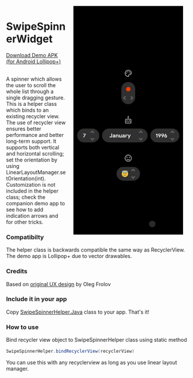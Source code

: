 <img src="/preview.gif" width="300" align="right" alt="SwipeSpinnerWidget demo" hspace="20">
<h1>SwipeSpinnerWidget</h1>
<a href="https://github.com/DarkionAvey/SwipeSpinnerWidget/blob/7cf7405b88329fed83e15261fb80f40dd4504e4d/app/release/app-release.apk?raw=true">Download Demo APK (for Android Lollipop+)</a><br/><br/>


<p>A spinner which allows the user to scroll the whole list through a single
 dragging gesture. This is a helper class which binds to an existing recycler
 view. The use of recycler view ensures better performance and
 better long-term support.
 It supports both vertical and horizontal scrolling;
 set the orientation by using LinearLayoutManager.setOrientation(int).
 Customization is not included in the helper class; check the companion demo app to see
how to add indication arrows and for other tricks.</p>
<h3>Compatibilty</h3>
The helper class is backwards compatible the same way as RecyclerView. The demo app is Lollipop+ due to vector drawables.
<h3>Credits</h3>
Based on <a href="https://www.uplabs.com/posts/stepper-xvi">original UX design</a> by Oleg Frolov
<h3>Include it in your app</h3>
<p>Copy <a href="https://raw.githubusercontent.com/DarkionAvey/SwipeSpinnerWidget/master/app/src/main/java/net/darkion/swipespinner/SwipeSpinnerHelper.java">SwipeSpinnerHelper.Java</a> class to your app. That's it!</p>
<h3>How to use</h3>
Bind recycler view object to SwipeSpinnerHelper class using static method
 
```java
SwipeSpinnerHelper.bindRecyclerView(recyclerView)
```
You can use this with any recyclerview as long as you use linear layout manager.
